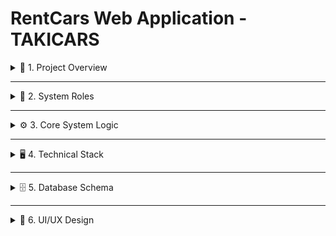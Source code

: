 # RentCars Web Application - TAKICARS

<details>
<summary>🚀 1. Project Overview</summary>

- Comprehensive car rental platform with user & admin roles
- Users can browse, search, and rent cars
- Admins manage inventory, reservations, and analytics

</details>

---

<details>
<summary>👥 2. System Roles</summary>

### 👤 User Role
- **Account Management**
  - Sign in / Sign up
  - Edit profile (name, email, password, avatar)
  - View reservation history
  - View notifications
- **Car Interactions**
  - Browse cars by marque/model/fuel/price
  - Search and filter
  - View car details with images
- **Rental Process**
  - Select rental dates
  - Enter mock bank info
  - Track reservation status (Pending/Accepted/Rejected/Dropped)
  - Cancel reservations before final confirmation
- **Social Features**
  - Leave comments on rental experiences
  - Rate cars (stored in `car_ratings`)
- **Notifications**
  - Receive notifications for reservation status
  - QR code for accepted reservations with:
    - Car details (marque, license plate)
    - User info (name, email)
    - Rental dates

### 🛠 Admin Role
- **Car Management**
  - Add new cars
  - Edit or delete cars
  - Upload car images
- **Reservation Management**
  - View all reservations
  - Filter by status
  - Accept / Reject with QR code generation
  - Track notifications & pending requests
- **Dashboard & Analytics**
  - User statistics
  - Car inventory counts
  - Reservation metrics (Pending / Accepted / Rejected / Dropped)

</details>

---

<details>
<summary>⚙️ 3. Core System Logic</summary>

- **Authentication & Session**
  - LocalStorage for session persistence
  - Role-based routing (User/Admin)
- **Car Management**
  - CRUD operations for cars
  - Admin-only endpoints for modifications
- **Reservation System**
  - Create new reservations
  - View user-specific reservations
  - Update reservation status (Accept/Reject/Drop)
  - Generate QR codes for accepted reservations
- **Notifications**
  - Status-based notifications
  - Pending request counters for admins
  - Notification badge system
- **Comments & Ratings**
  - Submit comments with star ratings
  - Ratings saved in `car_ratings` table

</details>

---

<details>
<summary>🖥 4. Technical Stack</summary>

### Frontend (React.js)
- React Router DOM for navigation
- Axios for API requests
- Bootstrap & Material-UI for styling
- Swiper for car image sliders
- Recharts for admin dashboard visualizations
- QR code generation & file saving
- Framer Motion for animations

### Backend (Node.js + Express)
- Express.js API framework
- MySQL database
- Multer for file uploads
- bcrypt for password hashing
- CORS & body-parser middleware

</details>

---

<details>
<summary>🗄 5. Database Schema</summary>

| Table           | Description                       |
|-----------------|-----------------------------------|
| users           | User accounts & roles             |
| car             | Vehicle inventory                 |
| rent            | Reservation records               |
| comments        | User feedback                     |
| car_ratings     | Vehicle ratings                   |
| notifications   | User notifications                |

</details>

---

<details>
<summary>🎨 6. UI/UX Design</summary>

- **Color Scheme**
  - Primary: Orange `rgba(251,138,1,1)`
  - Secondary: Dark Gray `#212529`
  - Background: Light Gray / White
- **Style Elements**
  - Modern card-based layout
  - Subtle shadows & rounded corners
  - Smooth animations with Framer Motion

</details>
